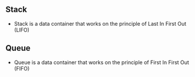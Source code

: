 ## Stack

- Stack is a data container that works on the principle of Last In First Out (LIFO)


## Queue

- Queue is a data container that works on the principle of First In First Out (FIFO)